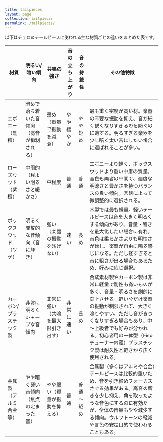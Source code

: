 ```yaml
---
title: tailpieces
layout: page
collection: tailpieces
permalink: /tailpieces/
---
```


以下はチェロのテールピースに使われる主な材質ごとの違いをまとめた表です。

| **材質**       | **明るい/暗い傾向**          | **共鳴の強さ**         | **音の立ち上がり** | **音の持続性** | **その他特徴** |
| ------------ | --------------------- | ----------------- | ----------- | --------- | ------------------------------------------------------------------------------------------------------------------------------------------------------------------------------------------------------- |
| エボニー（黒檀）     | 暗めで落ち着いた音傾向（高音が抑制される） | 弱め（重量で振動を減衰）      | やや緩やか       | やや短め      | 最も重く密度が高い材。楽器の不要な振動を抑え、音が細く鋭くなりすぎるのを防ぐのに適する。明るすぎる楽器を少し暗く太い音にしたい場合に選ばれることが多い。 |
| ローズウッド（紫檀）   | 中間的（程よい明るさと暖かさ）       | 中程度       | 普通          | 普通        | エボニーより軽く、ボックスウッドより重い中庸の質量。音色も両者の中間で、適度な明瞭さと豊かさを持つバランスの良い傾向。楽器によって微調整的に選択される。 |
| ボックスウッド（ツゲ）  | 明るく開放的な音傾向（音に輝き）      | 強い（楽器の振動を妨げない）    | 速い          | 長め        | 木製では最も軽量。軽いテールピースは音を大きく明るくする傾向があり、音量・響きを最大化したい場合に有利。音色は柔らかさよりも明快さが増し、楽器が自由に鳴る感じになる。ただし軽すぎると音に粗さが出る場合もあるため、好みに応じ選択。 |
| カーボン/プラスチック製 | 非常に明るくシャープな音傾向        | 非常に強い（共鳴を最大限引き出す） | 非常に速い       | 長め        | 合成素材製やカーボン製は非常に軽量で剛性も高いものが多く、音量・明るさを劇的に向上させる。軽い分だけ楽器の振動が制限されず、大きく鳴りやすい。ただし音がきつくなりすぎる場合もあり、中～上級者でも好みが分かれる。初心者用の一体型（Fineチューナー内蔵）プラスチック製は耐久性と軽さから広く使用される。 |
| 金属製（アルミ合金等）  | やや暗く硬い音傾向（焦点の定まった音）   | やや弱い（質量が振動を抑える）   | 普通          | 普通～短め     | 金属製（多くはアルミや合金）テールピースは比較的重いため、音を引き締めフォーカスさせる効果がある。高音の響きを少し抑え、角を取ったような音色にするのに有効だが、全体の音量もやや減少する傾向。ウルフトーンの軽減や音色の安定目的で使われることもある。 |

